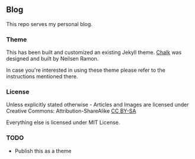 ## Blog
This repo serves my personal blog. 

### Theme
This has been built and customized an existing Jekyll theme. [Chalk](https://github.com/nielsenramon/chalk) was designed and built by Neilsen Ramon.

In case you're interested in using these theme please refer to the instructions mentioned there.

### License
Unless explicitly stated otherwise - Articles and Images are licensed under Creative Commons: Attribution-ShareAlike [CC BY-SA](https://creativecommons.org/licenses/by-nd/4.0/legalcode)

Everything else is licensed under MIT License.

### TODO
- Publish this as a theme